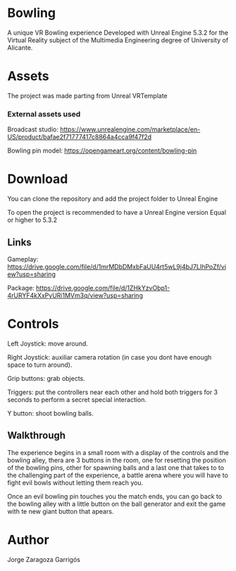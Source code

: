 # Bowling

A  unique VR Bowling experience Developed with Unreal Engine 5.3.2 for the Virtual Reality subject of the Multimedia Engineering degree of University of Alicante.

# Assets

The project was made parting from Unreal VRTemplate

### External assets used
Broadcast studio: https://www.unrealengine.com/marketplace/en-US/product/bafae2f71777417c8864a4cca9f47f2d

Bowling pin model: https://opengameart.org/content/bowling-pin

# Download
You can clone the repository and add the project folder to Unreal Engine

To open the project is recommended to have a Unreal Engine version Equal or higher to 5.3.2

## Links
Gameplay: https://drive.google.com/file/d/1mrMDbDMxbFaUU4rt5wL9j4bJ7LIhPoZf/view?usp=sharing

Package: https://drive.google.com/file/d/1ZHkYzvObp1-4rURYF4kXxPyURi1MVm3q/view?usp=sharing

# Controls
Left Joystick: move around.

Right Joystick: auxiliar camera rotation (in case you dont have enough space to turn around).

Grip buttons: grab objects.

Triggers: put the controllers near each other and hold both triggers for 3 seconds to perform a secret special interaction.

Y button: shoot bowling balls.

## Walkthrough
The experience begins in a small room with a display of the controls and the bowling alley, thera are 3 buttons in the room, one for resetting the position of the bowling pins, other for spawning balls and a last one that takes to to the challenging part of the experience, a battle arena where you will have to fight evil bowls  without letting them reach you.

Once an evil bowling pin touches you the match ends, you can go back to the bowling alley with a little button on the ball generator and exit the game with te new giant button that apears.

# Author
Jorge Zaragoza Garrigós
